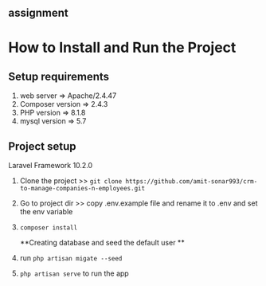 ##  assignment






# How to Install and Run the Project

## Setup requirements

1. web server =>  Apache/2.4.47
2. Composer version => 2.4.3
3. PHP version => 8.1.8
4. mysql version => 5.7

## Project setup

Laravel Framework 10.2.0


1. Clone the project >> ```git clone https://github.com/amit-sonar993/crm-to-manage-companies-n-employees.git ```  

2. Go to project dir >> copy .env.example file and rename it to .env and set the env variable

3.  ``` composer install ```

    **Creating database and seed the default user **
3. run ``` php artisan migate --seed ```



4. ``` php artisan serve ``` to run the app
